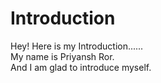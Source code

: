 # Introduction
Hey! Here is my Introduction......
<br>
My name is Priyansh Ror.
<br>
And I am glad to introduce myself.
